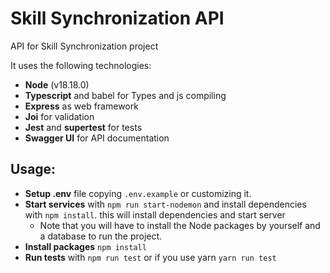 # Skill Synchronization API
API for Skill Synchronization project

It uses the following technologies:
- **Node** (v18.18.0)
- **Typescript** and babel for Types and js compiling
- **Express** as web framework
- **Joi** for validation
- **Jest** and **supertest** for tests
- **Swagger UI** for API documentation

## Usage:
- **Setup .env** file copying `.env.example` or customizing it.
- **Start services** with `npm run start-nodemon` and install dependencies with `npm install`. this will install dependencies and start server
    - Note that you will have to install the Node packages by yourself and a database to run the project.
- **Install packages** `npm install`
- **Run tests** with `npm run test` or if you use yarn `yarn run test`

